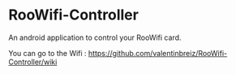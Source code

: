 # RooWifi-Controller
An android application to control your RooWifi card.

You can go to the Wifi : https://github.com/valentinbreiz/RooWifi-Controller/wiki
